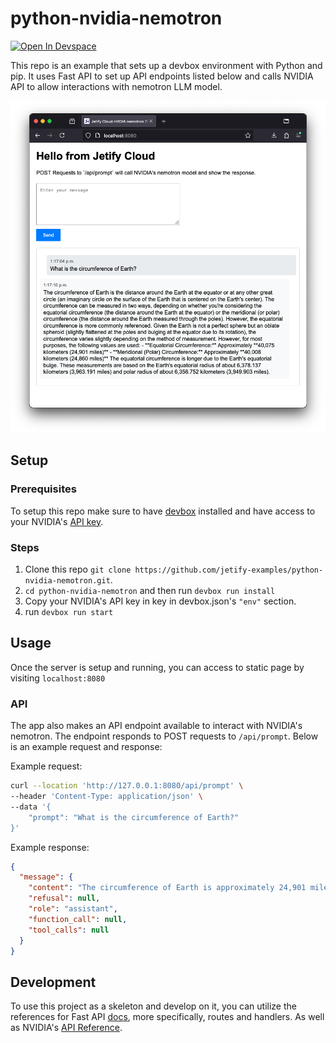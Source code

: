 # python-nvidia-nemotron

[![Open In Devspace](https://www.jetify.com/img/devbox/open-in-devspace.svg)](https://www.jetify.com/devbox/templates/nvidia-nemotron)

This repo is an example that sets up a devbox environment with Python and pip. It uses Fast API to set up API endpoints listed below and calls NVIDIA API to allow interactions with nemotron LLM model.

![image](https://raw.githubusercontent.com/jetify-examples/python-nvidia-nemotron/d8fb932c4ec7c96a035bf97abe7ff33e961e2dfa/static/screenshot.png)

## Setup

### Prerequisites

To setup this repo make sure to have [devbox](https://www.jetify.com/devbox/docs/installing_devbox/) installed and have access to your NVIDIA's [API key](https://build.nvidia.com/nvidia/llama-3_1-nemotron-70b-instruct?snippet_tab=Python&signin=true&api_key=true).

### Steps

1. Clone this repo `git clone https://github.com/jetify-examples/python-nvidia-nemotron.git`.
2. `cd python-nvidia-nemotron` and then run `devbox run install`
3. Copy your NVIDIA's API key in key in devbox.json's `"env"` section.
4. run `devbox run start`

## Usage

Once the server is setup and running, you can access to static page by visiting `localhost:8080`

### API

The app also makes an API endpoint available to interact with NVIDIA's nemotron. The endpoint responds to POST requests to `/api/prompt`. Below is an example request and response:

Example request:

```bash
curl --location 'http://127.0.0.1:8080/api/prompt' \
--header 'Content-Type: application/json' \
--data '{
    "prompt": "What is the circumference of Earth?"
}'
```

Example response:

```json
{
  "message": {
    "content": "The circumference of Earth is approximately 24,901 miles (40,075 kilometers).",
    "refusal": null,
    "role": "assistant",
    "function_call": null,
    "tool_calls": null
  }
}
```

## Development

To use this project as a skeleton and develop on it, you can utilize the references for Fast API [docs](https://fastapi.tiangolo.com/#create-it), more specifically, routes and handlers. As well as NVIDIA's [API Reference](https://docs.api.nvidia.com/nim/reference/nvidia-llama-3_1-nemotron-70b-instruct).
